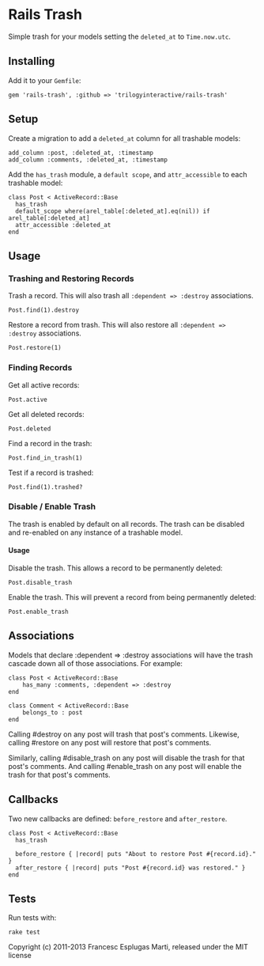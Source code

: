 # Rails Trash

Simple trash for your models setting the `deleted_at` to `Time.now.utc`.

## Installing

Add it to your `Gemfile`:

    gem 'rails-trash', :github => 'trilogyinteractive/rails-trash'

## Setup

Create a migration to add a `deleted_at` column for all trashable models:

    add_column :post, :deleted_at, :timestamp
    add_column :comments, :deleted_at, :timestamp

Add the `has_trash` module, a `default scope`, and `attr_accessible` to each trashable model:

    class Post < ActiveRecord::Base
      has_trash
      default_scope where(arel_table[:deleted_at].eq(nil)) if arel_table[:deleted_at]
      attr_accessible :deleted_at
    end

## Usage

### Trashing and Restoring Records

Trash a record. This will also trash all `:dependent => :destroy` associations.

    Post.find(1).destroy

Restore a record from trash. This will also restore all `:dependent => :destroy` associations.

    Post.restore(1)


### Finding Records

Get all active records:

    Post.active

Get all deleted records:

    Post.deleted

Find a record in the trash:

    Post.find_in_trash(1)

Test if a record is trashed:

    Post.find(1).trashed?

### Disable / Enable Trash

The trash is enabled by default on all records. The trash can be disabled and re-enabled on any instance of a trashable model.

#### Usage

Disable the trash. This allows a record to be permanently deleted:

    Post.disable_trash

Enable the trash. This will prevent a record from being permanently deleted:

    Post.enable_trash

## Associations

Models that declare :dependent => :destroy associations will have the trash cascade down all of those associations. For example:

    class Post < ActiveRecord::Base
        has_many :comments, :dependent => :destroy
    end

    class Comment < ActiveRecord::Base
        belongs_to : post
    end

Calling #destroy on any post will trash that post's comments. Likewise, calling #restore on any post will restore that post's comments.

Similarly, calling #disable_trash on any post will disable the trash for that post's comments. And calling #enable_trash on any post will enable the trash for that post's comments.

## Callbacks

Two new callbacks are defined: `before_restore` and `after_restore`.

    class Post < ActiveRecord::Base
      has_trash

      before_restore { |record| puts "About to restore Post #{record.id}." }
      after_restore { |record| puts "Post #{record.id} was restored." }
    end

## Tests

Run tests with:

    rake test

Copyright (c) 2011-2013 Francesc Esplugas Marti, released under the MIT license